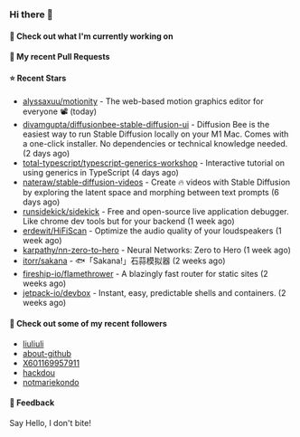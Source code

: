 ### Hi there 👋

#### 👷 Check out what I'm currently working on

#### 🔨 My recent Pull Requests


#### ⭐ Recent Stars

- [alyssaxuu/motionity](https://github.com/alyssaxuu/motionity) - The web-based motion graphics editor for everyone 📽 (today)
- [divamgupta/diffusionbee-stable-diffusion-ui](https://github.com/divamgupta/diffusionbee-stable-diffusion-ui) - Diffusion Bee is the easiest way to run Stable Diffusion locally on your M1 Mac. Comes with a one-click installer. No dependencies or technical knowledge needed. (2 days ago)
- [total-typescript/typescript-generics-workshop](https://github.com/total-typescript/typescript-generics-workshop) - Interactive tutorial on using generics in TypeScript (4 days ago)
- [nateraw/stable-diffusion-videos](https://github.com/nateraw/stable-diffusion-videos) - Create 🔥 videos with Stable Diffusion by exploring the latent space and morphing between text prompts (6 days ago)
- [runsidekick/sidekick](https://github.com/runsidekick/sidekick) - Free and open-source live application debugger. Like chrome dev tools but for your backend (1 week ago)
- [erdewit/HiFiScan](https://github.com/erdewit/HiFiScan) - Optimize the audio quality of your loudspeakers (1 week ago)
- [karpathy/nn-zero-to-hero](https://github.com/karpathy/nn-zero-to-hero) - Neural Networks: Zero to Hero (1 week ago)
- [itorr/sakana](https://github.com/itorr/sakana) - 🐟「Sakana!」石蒜模拟器 (2 weeks ago)
- [fireship-io/flamethrower](https://github.com/fireship-io/flamethrower) - A blazingly fast router for static sites (2 weeks ago)
- [jetpack-io/devbox](https://github.com/jetpack-io/devbox) - Instant, easy, predictable shells and containers. (2 weeks ago)

#### 👯 Check out some of my recent followers

- [liuliuli](https://github.com/liuliuli)
- [about-github](https://github.com/about-github)
- [X601169957911](https://github.com/X601169957911)
- [hackdou](https://github.com/hackdou)
- [notmariekondo](https://github.com/notmariekondo)

#### 💬 Feedback

Say Hello, I don't bite!